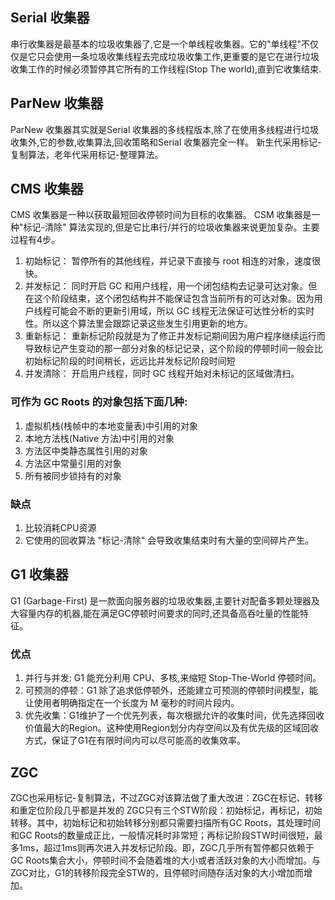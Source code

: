 ## Serial 收集器
串行收集器是最基本的垃圾收集器了,它是一个单线程收集器。它的"单线程"不仅仅是它只会使用一条垃圾收集线程去完成垃圾收集工作,更重要的是它在进行垃圾收集工作的时候必须暂停其它所有的工作线程(Stop The world),直到它收集结束.

## ParNew 收集器
ParNew 收集器其实就是Serial 收集器的多线程版本,除了在使用多线程进行垃圾收集外,它的参数,收集算法,回收策略和Serial 收集器完全一样。
新生代采用标记-复制算法，老年代采用标记-整理算法。

## CMS 收集器
CMS 收集器是一种以获取最短回收停顿时间为目标的收集器。
CSM 收集器是一种"标记-清除" 算法实现的,但是它比串行/并行的垃圾收集器来说更加复杂。主要过程有4步。
1. 初始标记： 暂停所有的其他线程，并记录下直接与 root 相连的对象，速度很快。
2. 并发标记：  同时开启 GC 和用户线程，用一个闭包结构去记录可达对象。但在这个阶段结束，这个闭包结构并不能保证包含当前所有的可达对象。因为用户线程可能会不断的更新引用域，所以 GC 线程无法保证可达性分析的实时性。所以这个算法里会跟踪记录这些发生引用更新的地方。
3. 重新标记： 重新标记阶段就是为了修正并发标记期间因为用户程序继续运行而导致标记产生变动的那一部分对象的标记记录，这个阶段的停顿时间一般会比初始标记阶段的时间稍长，远远比并发标记阶段时间短
4. 并发清除： 开启用户线程，同时 GC 线程开始对未标记的区域做清扫。

### 可作为 GC Roots 的对象包括下面几种:
1. 虚拟机栈(栈帧中的本地变量表)中引用的对象
2. 本地方法栈(Native 方法)中引用的对象
3. 方法区中类静态属性引用的对象
4. 方法区中常量引用的对象
5. 所有被同步锁持有的对象
### 缺点
1. 比较消耗CPU资源
2. 它使用的回收算法 "标记-清除" 会导致收集结束时有大量的空间碎片产生。

## G1 收集器
G1 (Garbage-First) 是一款面向服务器的垃圾收集器,主要针对配备多颗处理器及大容量内存的机器,能在满足GC停顿时间要求的同时,还具备高吞吐量的性能特征。

### 优点
1. 并行与并发: G1 能充分利用 CPU、多核,来缩短 Stop-The-World 停顿时间。
2. 可预测的停顿：G1 除了追求低停顿外，还能建立可预测的停顿时间模型，能让使用者明确指定在一个长度为 M 毫秒的时间片段内。
3. 优先收集：G1维护了一个优先列表，每次根据允许的收集时间，优先选择回收价值最大的Region。这种使用Region划分内存空间以及有优先级的区域回收方式，保证了G1在有限时间内可以尽可能高的收集效率。

## ZGC
ZGC也采用标记-复制算法，不过ZGC对该算法做了重大改进：ZGC在标记、转移和重定位阶段几乎都是并发的
ZGC只有三个STW阶段：初始标记，再标记，初始转移。其中，初始标记和初始转移分别都只需要扫描所有GC Roots，其处理时间和GC Roots的数量成正比，一般情况耗时非常短；再标记阶段STW时间很短，最多1ms，超过1ms则再次进入并发标记阶段。即，ZGC几乎所有暂停都只依赖于GC Roots集合大小，停顿时间不会随着堆的大小或者活跃对象的大小而增加。与ZGC对比，G1的转移阶段完全STW的，且停顿时间随存活对象的大小增加而增加。